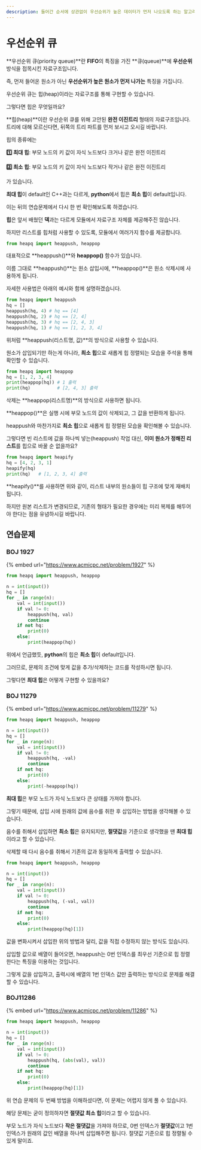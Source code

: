 ```yaml
---
description: 들어간 순서에 상관없이 우선순위가 높은 데이터가 먼저 나오도록 하는 알고리즘
---
```


# 우선순위 큐

**우선순위 큐(priority queue)**란 **FIFO**의 특징을 가진 **큐(queue)**에 **우선순위** 방식을 접목시킨 자료구조입니다.

즉, 먼저 들어온 원소가 아닌 **우선순위가 높은 원소가 먼저 나가는** 특징을 가집니다.

우선순위 큐는 힙(heap)이라는 자료구조를 통해 구현할 수 있습니다.

그렇다면 힙은 무엇일까요?



**힙(heap)**이란 우선순위 큐를 위해 고안된 **완전 이진트리** 형태의 자료구조입니다. 트리에 대해 모르신다면, 뒤쪽의 트리 파트를 먼저 보시고 오시길 바랍니다.

힙의 종류에는

**1️⃣ 최대 힙**: 부모 노드의 키 값이 자식 노드보다 크거나 같은 완전 이진트리

**2️⃣ 최소 힙**: 부모 노드의 키 값이 자식 노드보다 작거나 같은 완전 이진트리

가 있습니다.



**최대 힙**이 default인 C++과는 다르게, **python**에서 힙은 **최소 힙**이 default입니다.&#x20;

이는 뒤의 연습문제에서 다시 한 번 확인해보도록 하겠습니다.



**힙**은 앞서 배웠던 **덱**과는 다르게 모듈에서 자료구조 자체를 제공해주진 않습니다.

하지만 리스트를 힙처럼 사용할 수 있도록, 모듈에서 여러가지 함수를 제공합니다.

```python
from heapq import heappush, heappop
```

대표적으로 **heappush()**와 **heappop()** 함수가 있습니다.

이름 그대로 **heappush()**는 원소 삽입시에, **heappop()**은 원소 삭제시에 사용하게 됩니다.

자세한 사용법은 아래의 예시와 함께 설명하겠습니다.

```python
from heapq import heappush
hq = []
heappush(hq, 4) # hq == [4]
heappush(hq, 2) # hq == [2, 4]
heappush(hq, 3) # hq == [2, 4, 3]
heappush(hq, 1) # hq == [1, 2, 3, 4]
```

위처럼 **heappush(리스트명, 값)**의 방식으로 사용할 수 있습니다.

원소가 삽입되기만 하는게 아니라, **최소 힙**으로 새롭게 힙 정렬되는 모습을 주석을 통해 확인할 수 있습니다.



```python
from heapq import heappop
hq = [1, 2, 3, 4]
print(heappop(hq)) # 1 출력
print(hq)          # [2, 4, 3] 출력
```

삭제는 **heappop(리스트명)**의 방식으로 사용하면 됩니다.

**heappop()**은 실행 시에 부모 노드의 값이 삭제되고, 그 값을 반환하게 됩니다.

heappush와 마찬가지로 **최소 힙**으로 새롭게 힙 정렬된 모습을 확인해볼 수 있습니다.



그렇다면 빈 리스트에 값을 하나씩 넣는(heappush) 작업 대신, **이미 원소가 정해진 리스트**를 힙으로 바꿀 순 없을까요?

```python
from heapq import heapify
hq = [4, 2, 3, 1]
heapify(hq)
print(hq)   # [1, 2, 3, 4] 출력
```

**heapify()**를 사용하면 위와 같이, 리스트 내부의 원소들이 힙 구조에 맞게 재배치됩니다.&#x20;

하지만 원본 리스트가 변경되므로, 기존의 형태가 필요한 경우에는 미리 복제를 해두어야 한다는 점을 유념하시길 바랍니다.



## 연습문제

### BOJ 1927

{% embed url="https://www.acmicpc.net/problem/1927" %}

```python
from heapq import heappush, heappop

n = int(input())
hq = []
for _ in range(n):
    val = int(input())
    if val != 0:
        heappush(hq, val)
        continue
    if not hq:
        print(0)
    else:
        print(heappop(hq))
```

위에서 언급했듯, **python**의 힙은 **최소 힙**이 default입니다.&#x20;

그러므로, 문제의 조건에 맞게 값을 추가/삭제하는 코드를 작성하시면 됩니다.&#x20;

그렇다면 **최대 힙**은 어떻게 구현할 수 있을까요?



### BOJ 11279

{% embed url="https://www.acmicpc.net/problem/11279" %}

```python
from heapq import heappush, heappop

n = int(input())
hq = []
for _ in range(n):
    val = int(input())
    if val != 0:
        heappush(hq, -val)
        continue
    if not hq:
        print(0)
    else:
        print(-heappop(hq))
```

**최대 힙**은 부모 노드가 자식 노드보다 큰 상태를 가져야 합니다.

그렇기 때문에, 삽입 시에 원래의 값에 음수를 취한 후 삽입하는 방법을 생각해볼 수 있습니다.

음수를 취해서 삽입하면 **최소 힙**은 유지되지만, **절댓값**을 기준으로 생각했을 땐 **최대 힙**이라고 할 수 있습니다.

삭제할 때 다시 음수를 취해서 기존의 값과 동일하게 출력할 수 있습니다.



```python
from heapq import heappush, heappop

n = int(input())
hq = []
for _ in range(n):
    val = int(input())
    if val != 0:
        heappush(hq, (-val, val))
        continue
    if not hq:
        print(0)
    else:
        print(heappop(hq)[1])
```

값을 변화시켜서 삽입한 위의 방법과 달리, 값을 직접 수정하지 않는 방식도 있습니다.

삽입할 값으로 배열이 들어오면, heappush는 0번 인덱스를 최우선 기준으로 힙 정렬한다는 특징을 이용하는 것입니다.

그렇게 값을 삽입하고, 출력시에 배열의 1번 인덱스 값만 출력하는 방식으로 문제를 해결할 수 있습니다.



### BOJ11286

{% embed url="https://www.acmicpc.net/problem/11286" %}

```python
from heapq import heappush, heappop

n = int(input())
hq = []
for _ in range(n):
    val = int(input())
    if val != 0:
        heappush(hq, (abs(val), val))
        continue
    if not hq:
        print(0)
    else:
        print(heappop(hq)[1])
```

위 연습 문제의 두 번째 방법을 이해하셨다면, 이 문제는 어렵지 않게 풀 수 있습니다.

해당 문제는 굳이 정의하자면 **절댓값 최소 힙**이라고 할 수 있습니다.

부모 노드가 자식 노드보다 **작은 절댓값**을 가져야 하므로, 0번 인덱스가 **절댓값**이고 1번 인덱스가 원래의 값인 배열을 하나씩 삽입해주면 됩니다. 절댓값 기준으로 힙 정렬될 수 있게 말이죠.







